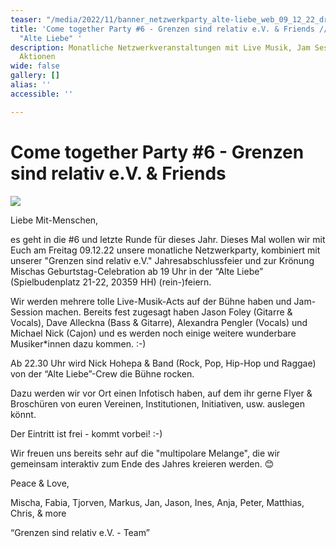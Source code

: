```yaml
---
teaser: "/media/2022/11/banner_netzwerkparty_alte-liebe_web_09_12_22_drei_kreise.jpg"
title: 'Come together Party #6 - Grenzen sind relativ e.V. & Friends // Fr. 09.12.22
  "Alte Liebe" '
description: Monatliche Netzwerkveranstaltungen mit Live Musik, Jam Session und interaktiven
  Aktionen
wide: false
gallery: []
alias: ''
accessible: ''

---
```

# **Come together Party #6 - Grenzen sind relativ e.V. & Friends**

![](/media/2022/11/banner_netzwerkparty_alte-liebe_web_09_12_22_drei_kreise.jpg)

Liebe Mit-Menschen,

es geht in die #6 und letzte Runde für dieses Jahr. Dieses Mal wollen wir mit Euch am Freitag 09.12.22 unsere monatliche Netzwerkparty, kombiniert mit unserer "Grenzen sind relativ e.V." Jahresabschlussfeier und zur Krönung Mischas Geburtstag-Celebration ab 19 Uhr in der “Alte Liebe” (Spielbudenplatz 21-22, 20359 HH) (rein-)feiern.

Wir werden mehrere tolle Live-Musik-Acts auf der Bühne haben und Jam-Session machen. Bereits fest zugesagt haben Jason Foley (Gitarre & Vocals), Dave Alleckna (Bass & Gitarre), Alexandra Pengler (Vocals) und Michael Nick (Cajon) und es werden noch einige weitere wunderbare Musiker*innen dazu kommen. :-)

Ab 22.30 Uhr wird Nick Hohepa & Band (Rock, Pop, Hip-Hop und Raggae) von der “Alte Liebe”-Crew die Bühne rocken.

Dazu werden wir vor Ort einen Infotisch haben, auf dem ihr gerne Flyer & Broschüren von euren Vereinen, Institutionen, Initiativen, usw. auslegen könnt.

Der Eintritt ist frei - kommt vorbei! :-)

Wir freuen uns bereits sehr auf die "multipolare Melange", die wir gemeinsam interaktiv zum Ende des Jahres kreieren werden. 😊

Peace & Love,

Mischa, Fabia, Tjorven, Markus, Jan, Jason, Ines, Anja, Peter, Matthias, Chris, & more

“Grenzen sind relativ e.V. - Team”